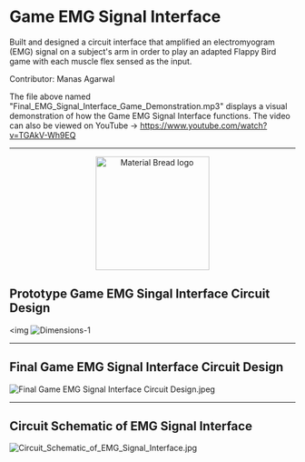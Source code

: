 # Game EMG Signal Interface

Built and designed a circuit interface that amplified an electromyogram (EMG) signal on a subject's arm in order to play an adapted Flappy Bird game with each muscle flex sensed as the input.

Contributor: Manas Agarwal

The file above named "Final_EMG_Signal_Interface_Game_Demonstration.mp3" displays a visual demonstration of how the Game EMG Signal Interface functions. The video can also be viewed on YouTube -> https://www.youtube.com/watch?v=TGAkV-Wh9EQ

--- 

<p align="center">
  <img width="200" src="Prototype_Game_EMG_Singal_Interface_Circuit_Design.jpeg" alt="Material Bread logo">
</p>

## Prototype Game EMG Singal Interface Circuit Design
<img ![Dimensions-1](Prototype_Game_EMG_Singal_Interface_Circuit_Design.jpeg)

---

## Final Game EMG Signal Interface Circuit Design
![Final Game EMG Signal Interface Circuit Design.jpeg](Final_Game_EMG_Signal_Interface_Circuit_Design.jpeg)

---

## Circuit Schematic of EMG Signal Interface
![Circuit_Schematic_of_EMG_Signal_Interface.jpg](Circuit_Schematic_of_EMG_Signal_Interface.jpg)
